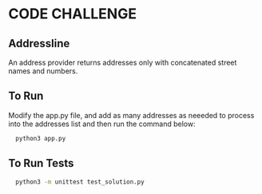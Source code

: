 # CODE CHALLENGE

## Addressline

An address provider returns addresses only with concatenated street names and numbers.
## To Run
Modify the app.py file, and add as many addresses as neeeded to process into the addresses list and then run the command below: 

```bash
  python3 app.py
```


## To Run Tests


```bash
  python3 -m unittest test_solution.py
```